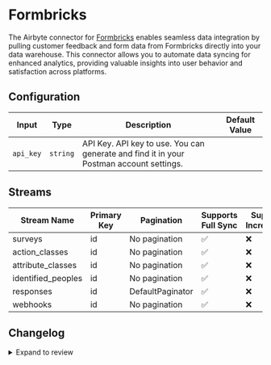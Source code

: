 # Formbricks
The Airbyte connector for [Formbricks](https://www.formbricks.com/) enables seamless data integration by pulling customer feedback and form data from Formbricks directly into your data warehouse. This connector allows you to automate data syncing for enhanced analytics, providing valuable insights into user behavior and satisfaction across platforms.

## Configuration

| Input | Type | Description | Default Value |
|-------|------|-------------|---------------|
| `api_key` | `string` | API Key. API key to use. You can generate and find it in your Postman account settings. |  |

## Streams
| Stream Name | Primary Key | Pagination | Supports Full Sync | Supports Incremental |
|-------------|-------------|------------|---------------------|----------------------|
| surveys | id | No pagination | ✅ |  ❌  |
| action_classes | id | No pagination | ✅ |  ❌  |
| attribute_classes | id | No pagination | ✅ |  ❌  |
| identified_peoples | id | No pagination | ✅ |  ❌  |
| responses | id | DefaultPaginator | ✅ |  ❌  |
| webhooks | id | No pagination | ✅ |  ❌  |

## Changelog

<details>
  <summary>Expand to review</summary>

| Version          | Date              | Pull Request | Subject        |
|------------------|-------------------|--------------|----------------|
| 0.0.28 | 2025-07-19 | [63542](https://github.com/airbytehq/airbyte/pull/63542) | Update dependencies |
| 0.0.27 | 2025-07-12 | [62988](https://github.com/airbytehq/airbyte/pull/62988) | Update dependencies |
| 0.0.26 | 2025-07-05 | [62817](https://github.com/airbytehq/airbyte/pull/62817) | Update dependencies |
| 0.0.25 | 2025-06-28 | [62354](https://github.com/airbytehq/airbyte/pull/62354) | Update dependencies |
| 0.0.24 | 2025-06-22 | [62003](https://github.com/airbytehq/airbyte/pull/62003) | Update dependencies |
| 0.0.23 | 2025-06-14 | [61219](https://github.com/airbytehq/airbyte/pull/61219) | Update dependencies |
| 0.0.22 | 2025-05-24 | [60384](https://github.com/airbytehq/airbyte/pull/60384) | Update dependencies |
| 0.0.21 | 2025-05-10 | [59998](https://github.com/airbytehq/airbyte/pull/59998) | Update dependencies |
| 0.0.20 | 2025-05-03 | [59431](https://github.com/airbytehq/airbyte/pull/59431) | Update dependencies |
| 0.0.19 | 2025-04-26 | [58872](https://github.com/airbytehq/airbyte/pull/58872) | Update dependencies |
| 0.0.18 | 2025-04-19 | [57815](https://github.com/airbytehq/airbyte/pull/57815) | Update dependencies |
| 0.0.17 | 2025-04-05 | [57212](https://github.com/airbytehq/airbyte/pull/57212) | Update dependencies |
| 0.0.16 | 2025-03-29 | [56495](https://github.com/airbytehq/airbyte/pull/56495) | Update dependencies |
| 0.0.15 | 2025-03-22 | [55931](https://github.com/airbytehq/airbyte/pull/55931) | Update dependencies |
| 0.0.14 | 2025-03-08 | [55310](https://github.com/airbytehq/airbyte/pull/55310) | Update dependencies |
| 0.0.13 | 2025-03-01 | [54918](https://github.com/airbytehq/airbyte/pull/54918) | Update dependencies |
| 0.0.12 | 2025-02-22 | [54391](https://github.com/airbytehq/airbyte/pull/54391) | Update dependencies |
| 0.0.11 | 2025-02-15 | [53723](https://github.com/airbytehq/airbyte/pull/53723) | Update dependencies |
| 0.0.10 | 2025-02-08 | [53345](https://github.com/airbytehq/airbyte/pull/53345) | Update dependencies |
| 0.0.9 | 2025-02-01 | [52871](https://github.com/airbytehq/airbyte/pull/52871) | Update dependencies |
| 0.0.8 | 2025-01-25 | [52348](https://github.com/airbytehq/airbyte/pull/52348) | Update dependencies |
| 0.0.7 | 2025-01-18 | [51678](https://github.com/airbytehq/airbyte/pull/51678) | Update dependencies |
| 0.0.6 | 2025-01-11 | [51091](https://github.com/airbytehq/airbyte/pull/51091) | Update dependencies |
| 0.0.5 | 2024-12-28 | [50548](https://github.com/airbytehq/airbyte/pull/50548) | Update dependencies |
| 0.0.4 | 2024-12-21 | [49993](https://github.com/airbytehq/airbyte/pull/49993) | Update dependencies |
| 0.0.3 | 2024-12-14 | [49525](https://github.com/airbytehq/airbyte/pull/49525) | Update dependencies |
| 0.0.2 | 2024-12-12 | [49167](https://github.com/airbytehq/airbyte/pull/49167) | Update dependencies |
| 0.0.1 | 2024-11-08 | | Initial release by [@parthiv11](https://github.com/parthiv11) via Connector Builder |

</details>
